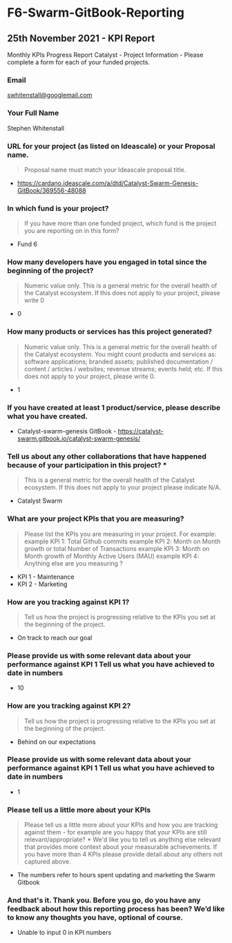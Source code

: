 # F6-Swarm-GitBook-Reporting

## 25th November 2021 - KPI Report

Monthly KPIs Progress Report Catalyst - Project Information - Please complete a form for each of your funded projects.

### Email

swhitenstall@googlemail.com

### Your Full Name

Stephen Whitenstall

### URL for your project (as listed on Ideascale) or your Proposal name.

> Proposal name must match your Ideascale proposal title.

* https://cardano.ideascale.com/a/dtd/Catalyst-Swarm-Genesis-GitBook/369556-48088

### In which fund is your project?

> If you have more than one funded project, which fund is the project you are reporting on in this form?

* Fund 6

### How many developers have you engaged in total since the beginning of the project?

> Numeric value only. This is a general metric for the overall health of the Catalyst ecosystem. If this does not apply to your project, please write 0

* 0

### How many products or services has this project generated?

> Numeric value only. This is a general metric for the overall health of the Catalyst ecosystem. You might count products and services as: software applications; branded assets; published documentation / content / articles / websites; revenue streams; events held; etc. If this does not apply to your project, please write 0.

* 1

### If you have created at least 1 product/service, please describe what you have created.

* Catalyst-swarm-genesis GitBook - https://catalyst-swarm.gitbook.io/catalyst-swarm-genesis/

### Tell us about any other collaborations that have happened because of your participation in this project? *
> This is a general metric for the overall health of the Catalyst ecosystem. If this does not apply to your project please indicate N/A.

- Catalyst Swarm

### What are your project KPIs that you are measuring?
> Please list the KPIs you are measuring in your project. For example: example KPI 1: Total Github commits example KPI 2: Month on Month growth or total Number of Transactions example KPI 3: Month on Month growth of Monthly Active Users (MAU) example KPI 4: Anything else are you measuring ?

- KPI 1 - Maintenance
- KPI 2 - Marketing

### How are you tracking against KPI 1? 
> Tell us how the project is progressing relative to the KPIs you set at the beginning of the project.
- On track to reach our goal

### Please provide us with some relevant data about your performance against KPI 1 Tell us what you have achieved to date in numbers
- 10

### How are you tracking against KPI 2? 
> Tell us how the project is progressing relative to the KPIs you set at the beginning of the project.
- Behind on our expectations

### Please provide us with some relevant data about your performance against KPI 1 Tell us what you have achieved to date in numbers
- 1

### Please tell us a little more about your KPIs
> Please tell us a little more about your KPIs and how you are tracking against them - for example are you happy that your KPIs are still relevant/appropriate? * We'd like you to tell us anything else relevant that provides more context about your measurable achievements. If you have more than 4 KPIs please provide detail about any others not captured above.
- The numbers refer to hours spent updating and marketing the Swarm Gitbook 

###  And that's it. Thank you. Before you go, do you have any feedback about how this reporting process has been? We’d like to know any thoughts you have, optional of course.
- Unable to input 0 in KPI numbers


